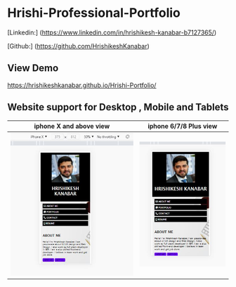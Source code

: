 # Hrishi-Professional-Portfolio

[Linkedin:] (https://www.linkedin.com/in/hrishikesh-kanabar-b7127365/)

[Github:] (https://github.com/HrishikeshKanabar)

## View Demo

https://hrishikeshkanabar.github.io/Hrishi-Portfolio/

## Website support for Desktop , Mobile and Tablets

iphone X and above view         |  iphone 6/7/8 Plus view
:--------------------------------:|:-------------------------:
![iphone X view](https://github.com/HrishikeshKanabar/Hrishi-Portfolio/blob/main/assets/images/IPHONE%20-%20X%20and%20above.JPG)         |  ![iphone 6/7/8 Plus view](https://github.com/HrishikeshKanabar/Hrishi-Portfolio/blob/main/assets/images/IPhone-6-7-8-Plus.JPG)